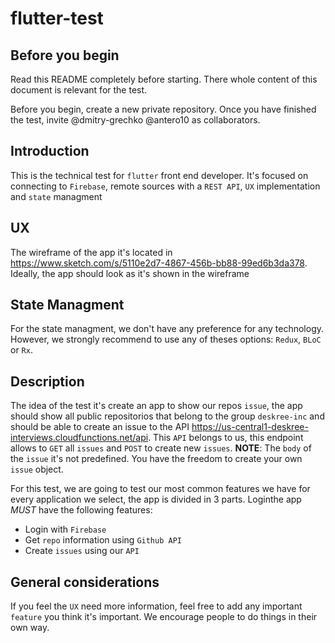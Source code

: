 # flutter-test


## Before you begin

Read this README completely before starting. There whole content of this document is relevant for the test.

Before you begin, create a new private repository. Once you have finished the test, invite @dmitry-grechko @antero10 as collaborators.


## Introduction

This is the technical test for `flutter` front end developer. It's focused on connecting to `Firebase`, remote sources with a `REST API`, `UX` implementation and `state` managment

## UX 

The wireframe of the app it's located in  https://www.sketch.com/s/5110e2d7-4867-456b-bb88-99ed6b3da378. Ideally, the app should look as it's shown in the wireframe


## State Managment

For the state managment, we don't have any preference for any technology. However, we strongly recommend to use any of theses options: `Redux`, `BLoC` or `Rx`. 



## Description

The idea of the test it's create an app to show our repos `issue`, the app should show all public repositorios that belong to the group `deskree-inc` and should be able to create an issue to the API https://us-central1-deskree-interviews.cloudfunctions.net/api.  This `API` belongs to us, this endpoint allows to `GET` all `issues` and `POST` to create new `issues`. **NOTE**: The `body` of the `issue` it's not predefined. You have the freedom to create your own `issue` object.


For this test, we are going to test our most common features we have for every application we select, the app is divided in 3 parts. Loginthe app *MUST* have the following features:

* Login with `Firebase`
* Get `repo` information using `Github API`
* Create `issues` using our `API` 




## General considerations

If you feel the `UX` need more information, feel free to add  any important `feature` you think it's important. We encourage people to do things in their own way.
